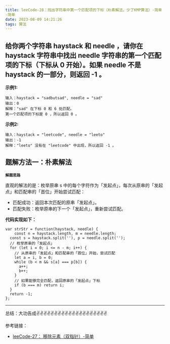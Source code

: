 ```yaml
---
title: leeCode-28：找出字符串中第一个匹配项的下标（朴素解法、少了KMP算法）-简单
-简单
date: 2023-08-09 14:21:26
tags: 算法
---
```



<meta name="referrer" content="no-referrer"/>


## 给你两个字符串 haystack 和 needle ，请你在 haystack 字符串中找出 needle 字符串的第一个匹配项的下标（下标从 0 开始）。如果 needle 不是 haystack 的一部分，则返回  -1 。

**示例1:**
```
输入：haystack = "sadbutsad", needle = "sad"
输出：0
解释："sad" 在下标 0 和 6 处匹配。
第一个匹配项的下标是 0 ，所以返回 0 。
```

**示例2:**

```
输入：haystack = "leetcode", needle = "leeto"
输出：-1
解释："leeto" 没有在 "leetcode" 中出现，所以返回 -1 。
```

## 题解方法一：朴素解法


**`解题思路`**

直观的解法的是：枚举原串 s 中的每个字符作为「发起点」，每次从原串的「发起点」和匹配串的「首位」开始尝试匹配：
* 匹配成功：返回本次匹配的原串「发起点」。
* 匹配失败：枚举原串的下一个「发起点」，重新尝试匹配。


**代码实现如下：**
```
var strStr = function(haystack, needle) {
    const n = haystack.length, m = needle.length;
  const s = haystack.split(''), p = needle.split('');
  // 枚举原串的「发起点」
  for (let i = 0; i <= n - m; i++) {
    // 从原串的「发起点」和匹配串的「首位」开始，尝试匹配
    let a = i, b = 0;
    while (b < m && s[a] === p[b]) {
      a++;
      b++;
    }
    // 如果能够完全匹配，返回原串的「发起点」下标
    if (b === m) return i;
  }
  return -1;
};
```

 ---
总结：大功告成✌️✌️✌️✌️✌️✌️✌️✌️✌️✌️✌️✌️✌️✌️✌️✌️✌️✌️✌️✌️

参考链接：
* [leeCode-27： 移除元素（双指针）-简单](https://leetcode.cn/problems/remove-element/description/)